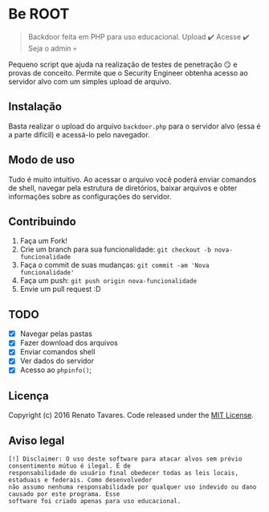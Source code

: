 # Be ROOT
> Backdoor feita em PHP para uso educacional. Upload :heavy_check_mark: Acesse :heavy_check_mark: Seja o admin :skull:

Pequeno script que ajuda na realização de testes de penetração :smirk: e
provas de conceito. Permite que o Security Engineer obtenha acesso ao
servidor alvo com um simples upload de arquivo.

## Instalação

Basta realizar o upload do arquivo `backdoor.php` para o servidor alvo (essa é a parte difícil) e acessá-lo pelo navegador.
 
## Modo de uso

Tudo é muito intuitivo. Ao acessar o arquivo você poderá enviar comandos de shell, navegar pela estrutura de diretórios, baixar arquivos e obter informações sobre as configurações do servidor.

## Contribuindo

1. Faça um Fork!
2. Crie um branch para sua funcionalidade: `git checkout -b nova-funcionalidade`
3. Faça o commit de suas mudanças: `git commit -am 'Nova funcionalidade'`
4. Faça um push: `git push origin nova-funcionalidade`
5. Envie um pull request :D

## TODO
- [x] Navegar pelas pastas
- [x] Fazer download dos arquivos
- [x] Enviar comandos shell
- [x] Ver dados do servidor
- [x] Acesso ao  `phpinfo()`;

## Licença

Copyright (c) 2016 Renato Tavares. Code released under the [MIT License](LICENSE).

## Aviso legal

    [!] Disclaimer: O uso deste software para atacar alvos sem prévio consentimento mútuo é ilegal. É de
    responsabilidade do usuário final obedecer todas as leis locais, estaduais e federais. Como desenvolvedor
    não assumo nenhuma responsabilidade por qualquer uso indevido ou dano causado por este programa. Esse 
    software foi criado apenas para uso educacional.